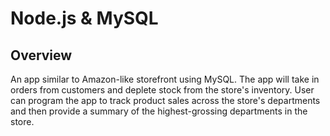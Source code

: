 # Node.js & MySQL

## Overview

An app similar to Amazon-like storefront using MySQL. The app will take in orders from customers and deplete stock from the store's inventory. User can program the app to track product sales across the store's departments and then provide a summary of the highest-grossing departments in the store.
